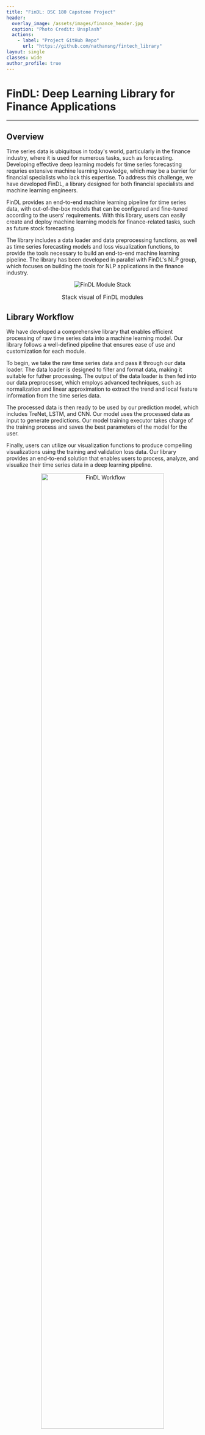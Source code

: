 ```yaml
---
title: "FinDL: DSC 180 Capstone Project"
header:
  overlay_image: /assets/images/finance_header.jpg
  caption: "Photo Credit: Unsplash"
  actions:
    - label: "Project GitHub Repo"
      url: "https://github.com/nathansng/fintech_library"
layout: single
classes: wide
author_profile: true
---
```


# FinDL: Deep Learning Library for Finance Applications

---

## Overview

Time series data is ubiquitous in today's world, particularly in the finance industry, where it is used for numerous tasks, such as forecasting. Developing effective deep learning models for time series forecasting requries extensive machine learning knowledge, which may be a barrier for financial specialists who lack this expertise. To address this challenge, we have developed FinDL, a library designed for both financial specialists and machine learning engineers.

FinDL provides an end-to-end machine learning pipeline for time series data, with out-of-the-box models that can be configured and fine-tuned according to the users' requirements. With this library, users can easily create and deploy machine learning models for finance-related tasks, such as future stock forecasting.

The library includes a data loader and data preprocessing functions, as well as time series forecasting models and loss visualization functions, to provide the tools necessary to build an end-to-end machine learning pipeline. The library has been developed in parallel with FinDL's NLP group, which focuses on building the tools for NLP applications in the finance industry.

<div style="text-align:center;">
    <img src="/assets/images/FinDL_stack.png" alt="FinDL Module Stack">
    <p style="font-size: 15px">Stack visual of FinDL modules</p>
</div>

## Library Workflow

We have developed a comprehensive library that enables efficient processing of raw time series data into a machine learning model. Our library follows a well-defined pipeline that ensures ease of use and customization for each module.

To begin, we take the raw time series data and pass it through our data loader. The data loader is designed to filter and format data, making it suitable for futher processing. The output of the data loader is then fed into our data preprocesser, which employs advanced techniques, such as normalization and linear approximation to extract the trend and local feature information from the time series data.

The processed data is then ready to be used by our prediction model, which includes TreNet, LSTM, and CNN. Our model uses the processed data as input to generate predictions. Our model training executor takes charge of the training process and saves the best parameters of the model for the user.

Finally, users can utilize our visualization functions to produce compelling visualizations using the training and validation loss data. Our library provides an end-to-end solution that enables users to process, analyze, and visualize their time series data in a deep learning pipeline.

<div style="text-align:center;">
    <img style="width: 80%; height: auto;" src="/assets/images/FinDL_workflow.png" alt="FinDL Workflow">
    <p style="font-size: 15px">FinDL workflow to create and train TreNet</p>
</div>


### Data Loader and Data Preprocessing

Our data loader is a versatile tool that can handle multiple file formats, including CSV and JSON. It's designed to simplify the process of quickly loading and processing large volumes of data. It also performs basic data filtering and formatting to ensure that only relevant data is included in the pipeline.

Once data is loaded in using FinDL's data loader, it can be seamlessly fed into our data preprocessing functions. These functions include normalization, which is used to rescale the data and ensure that it falls within a specific range. Additionally, FinDL includes advanced functions to extract trend slopes and durations from time series data, providing valuable insights into underlying trends and patterns. Another critical function the FinDL library provides creates samples of the time series data, which can then be separated into training, validation, and testing sets.

```
# Load and pre-process data
dl = DataLoader(**data_config)
la = LinearApproximation(dl.data, **la_hparams)
data = la.process_data()

# Normalize and linearly approximate data
trends, points = preprocessing.convert_data_points(data)
trend_scalar, points_scalaer = Scaler.Scaler(), Scaler.Scaler()
scaled_trends = trend_scaler.fit_transform(trends)
scaled_points = points_scaler.fit_transform(points)

trends, points = preprocessing.preprocess_data(scaled_trends, scaled_points, device, feat_config)
```


### Model Selection and Configuration

After the data has been processed, users can choose from a variety of models included in the FinDL library to start making time series forecasts. These models include popular options such as TreNet, LSTM, GRU, and CNN, and are ready to run out-of-the-box.

With these models, users can quickly and easily develop accurate and reliable time series predictions, even if they have limited machine learning experience. The models are highly customizable and can be fine-tuned to meet the specific needs of each user, ensuring that they deliver the best possible results for each unique dataset.

```
# Create model
model = TreNet.TreNet(device, LSTM_params=LSTM_hparams, CNN_params=CNN_hparams, **TreNet_hparams)
loss_fn = nn.MSELoss()
optimizer = optim.Adam(model.parameters(), lr=training_config['lr'])
```


### Training the Model and Visualizations

FinDL makes model training and evaluation easy with its built-in training executor and visualization tool. The training executor takes care of training the chosen model using the provided data and saves the best performing model based on the lowest loss. The weights of the model are then saved in a file, making it easy for users to reproduce the model in the future.

Additionally, FinDL provides a visualization tool that generates graphs based on the loss values recorded during the training process. Users can easily pass the recorded losses into the visualization function to create a graph that displays the losses throughout the model's training. This helps users understand how the model performed during each epoch and provides valuable insights into how the model can be improved.

```
# Train model
train_loss, val_loss = train_models.train_loop(num_epochs, [X_train_trend, X_train_points], \
    y_train_trend, model, loss_fn, optimizer, \
    X_val=[X_val_trend, X_val_points], y_val=y_val_trend, printout=True, record_loss=True)

# Visualize loss during training
loss_visuals.visualize_loss([train_loss, val_loss], **visual_configs)
```


### Example Code API

The following code snippet demonstrates how to use FinDL to process raw time series data into trend data and then train a TreNet model:

```
# Load and pre-process data
dl = DataLoader(**data_config)
la = LinearApproximation(dl.data, **la_hparams)
data = la.process_data()

# Normalize and linearly approximate data
trends, points = preprocessing.convert_data_points(data)
trend_scalar, points_scalaer = Scaler.Scaler(), Scaler.Scaler()
scaled_trends = trend_scaler.fit_transform(trends)
scaled_points = points_scaler.fit_transform(points)

trends, points = preprocessing.preprocess_data(scaled_trends, scaled_points, device, feat_config)

# Create model
model = TreNet.TreNet(device, LSTM_params=LSTM_hparams, CNN_params=CNN_hparams, **TreNet_hparams)
loss_fn = nn.MSELoss()
optimizer = optim.Adam(model.parameters(), lr=training_config['lr'])

# Train model
train_loss, val_loss = train_models.train_loop(num_epochs, [X_train_trend, X_train_points], \
    y_train_trend, model, loss_fn, optimizer, \
    X_val=[X_val_trend, X_val_points], y_val=y_val_trend, printout=True, record_loss=True)

# Visualize loss during training
loss_visuals.visualize_loss([train_loss, val_loss], **visual_configs)
```

This code illustrates how FinDL can be used to perform an end-to-end pipeline for time series forecasting, from data loading to model training and evaluation. By leveraging the library's powerful tools and out-of-the-box models, users can quickly and easily create accurate time series predictions for a wide range of finance-related tasks.